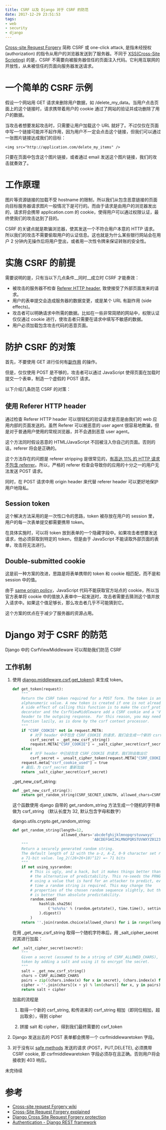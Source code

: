 ```yaml
---
title: CSRF 以及 Django 对于 CSRF 的防范
date: 2017-12-29 23:51:53
tags:
- web
- security
- django
---
```

[Cross-site Request Forgery][csrf] 简称 CSRF 或 one-click attack, 是指未经授权 (authorization) 的指令从用户的浏览器发送到了服务器。不同于 [XSS(Cross-Site Scripting)][xss] 的是，CSRF 不需要向被服务器信任的页面注入代码。它利用互联网的开放性，从未被信任的页面向服务器发送请求。
<!--more-->

# 一个简单的 CSRF 示例

假设一个网站用 GET 请求来删除用户数据，如 /delete_my_data。当用户点击页面上的这个链接时，请求携带着用户的 cookie 通过了网站的验证并成功删除了用户的数据。

当攻击者想要发起攻击时，只需要让用户加载这个 URL 就好了。不过仅仅在页面中写一个链接可能并不起作用，因为用户不一定会点击这个链接，但我们可以通过一张图片链接达成我们的目标：

`<img src="http://application.com/delete_my_items" />`

只要在页面中包含这个图片链接，或者通过 email 发送这个图片链接，我们的攻击就奏效了。

# 工作原理

图片等资源链接的加载不受 hostname 的限制，所以我们从包含恶意链接的页面向目标服务器请求图片一般情况下是可行的。而由于请求是由用户的浏览器发出的，请求将会携带 application.com 的 cookie，使得用户可以通过权限认证，最终使我们的攻击达到了目的。

CSRF 的关键点就是欺骗浏览器，使其发送一个不符合用户本意的 HTTP 请求。所以我们的攻击不需要偷取用户的认证信息。这也就是为什么某些银行网站会在用户 2 分钟内无操作后将用户登出，或者用一次性令牌来保证转账的安全性。

# 实施 CSRF 的前提

需要说明的是，只有当以下几点条件__同时__成立时 CSRF 才能奏效：

- 被攻击的服务器不检查 [Referer HTTP header][referer header], 致使接受了外部页面发来的请求。
- 用户的表单提交会造成服务器的数据变更，或是某个 URL 有副作用 (side effects)。
- 攻击者可以明确请求中所需的数据。比如在一些非常简陋的网站中，权限认证仅仅通过 cookie 进行，使攻击者只需要在请求中填写不敏感的数据。
- 用户必须加载包含攻击代码的恶意页面。

# 防护 CSRF 的对策

首先，不要使用 GET 进行任何有[副作用][safe methods] 的操作。

但是，仅仅使用 POST 是不够的，攻击者可以通过 JavaScript 使得页面在加载时提交一个表单，制造一个虚假的 POST 请求。

以下介绍几条防范 CSRF 的对策：

## 使用 Referer HTTP header

通过检查 Referer HTTP header 可以很轻松的验证请求是否是由我们的 web 应用内部的页面发送的。虽然 Referer 可以被恶意的 user agent 很容易地欺骗，但是对于普通用户使用的常规浏览器，并不会遇到恶意 user agent。

这个方法同时假设恶意的 HTML/JavaScript 不回被注入你自己的页面。否则的话，referer 将会是正确的。

这个方法存在的问题是 referer stripping 是很常见的，[有高达 11% 的 HTTP 请求不包含 referrer][robust defenses of csrf]。所以，严格的 referer 检查会导致你的应用的十分之一的用户无法发送 POST 请求。

同时，在 POST 请求中用 origin header 来代替 referer header 可以更好地保护用户地隐私。

## Session token

这个解决方法采用的是一次性口令的思路，token 被存放在用户的 session 里，用户的每一次表单提交都需要携带 token。

在具体实施时，可以将 token 放到表单的一个隐藏字段中。如果攻击者想要发送请求，他必须获取到特定的 token，但是由于 JavaScript 不能读取外部页面的表单，攻击将无法进行。

## Double-submitted cookie

这是前一种方案的改进，思路是将表单携带的 token 和 cookie 相匹配，而不是和 session 中的值。

由于 [same origin policy][same origin policy]，JavaScript 代码不能获取官方站点的 cookie，所以当官方表单将 cookie 中的值放入表单中一起发送时，攻击者需要去猜测这个值并放入请求中。如果这个值足够长，那么攻击者几乎不可能猜到它。

这个方案的优点在于减少了服务器的资源占用。

# Django 对于 CSRF 的防范

Django 中的 CsrfViewMiddleware 可以帮助我们防范 CSRF

## 工作机制

1. 使用 [django.middleware.csrf.get_token()][get_token] 来生成 token。

    ```python
    def get_token(request):
        """
        Return the CSRF token required for a POST form. The token is an
        alphanumeric value. A new token is created if one is not already set.
        A side effect of calling this function is to make the csrf_protect
        decorator and the CsrfViewMiddleware add a CSRF cookie and a 'Vary: Cookie'
        header to the outgoing response.  For this reason, you may need to use this
        function lazily, as is done by the csrf context processor.
        """
        if "CSRF_COOKIE" not in request.META:
            # 对于 header 中不包含 CSRF_COOKIE 的请求，我们会生成一个新的 csrf_secret 并为其加盐
            csrf_secret = _get_new_csrf_string()
            request.META["CSRF_COOKIE"] = _salt_cipher_secret(csrf_secret)
        else:
            # 对于 header 中已经包含 CSRF_COOKIE 的请求，我们则会取出它
            csrf_secret = _unsalt_cipher_token(request.META["CSRF_COOKIE"])
        request.meta["csrf_cookie_used"] = true
        # 最后，为 csrf_secret 重新加盐
        return _salt_cipher_secret(csrf_secret)
    ```

    _get_new_csrf_string:

    ```python
    def _get_new_csrf_string():
        return get_random_string(CSRF_SECRET_LENGTH, allowed_chars=CSRF_ALLOWED_CHARS)
    ```

    这个函数使用 django 自带的 get_random_string 方法生成一个随机的字符串做为 csrf_string （默认长度为 32, 默认包含字母和数字）

    django.utils.crypto.get_random_string:

    ```python
    def get_random_string(length=12,
                          allowed_chars='abcdefghijklmnopqrstuvwxyz'
                                        'ABCDEFGHIJKLMNOPQRSTUVWXYZ0123456789'):
        """
        Return a securely generated random string.
        The default length of 12 with the a-z, A-Z, 0-9 character set returns
        a 71-bit value. log_2((26+26+10)^12) =~ 71 bits
        """
        if not using_sysrandom:
            # This is ugly, and a hack, but it makes things better than
            # the alternative of predictability. This re-seeds the PRNG
            # using a value that is hard for an attacker to predict, every
            # time a random string is required. This may change the
            # properties of the chosen random sequence slightly, but this
            # is better than absolute predictability.
            random.seed(
                hashlib.sha256(
                    ('%s%s%s' % (random.getstate(), time.time(), settings.SECRET_KEY)).encode()
                ).digest()
            )
        return ''.join(random.choice(allowed_chars) for i in range(length))
    ```

    在用 _get_new_csrf_string 取得一个随机字符串后，用 _salt_cipher_secret 对其进行加盐：

    ```python
    def _salt_cipher_secret(secret):
        """
        Given a secret (assumed to be a string of CSRF_ALLOWED_CHARS), generate a
        token by adding a salt and using it to encrypt the secret.
        """
        salt = _get_new_csrf_string()
        chars = CSRF_ALLOWED_CHARS
        pairs = zip((chars.index(x) for x in secret), (chars.index(x) for x in salt))
        cipher = ''.join(chars[(x + y) % len(chars)] for x, y in pairs)
        return salt + cipher
    ```

    加盐的流程是

    1. 取得一个新的 csrf_string, 和传进来的 csrf_string 相加（即同位相加，超出取余），得到 cipher

    2. 拼接 salt 和 cipher，得到我们最终需要的 csrf_token

1. Django 发送出去的 POST 表单都会携带一个 csrfmiddlewaretoken 字段。

1. 对于没有以 [safe methods][safe methods standard] 发送的请求 (POST，PUT,DELETE), 必须携带 CSRF cookie, 即 csrfmiddlewaretoken 字段必须存在且正确。否则用户将会接收到 403 响应。

未完待续

# 参考

- [Cross-site request Forgery wiki](https://en.wikipedia.org/wiki/Cross-site_request_forgery)
- [Cross-Site Request Forgery explained](https://dzone.com/articles/cross-site-request-forgery)
- [Django Cross Site Request Forgery protection](https://docs.djangoproject.com/en/1.11/ref/csrf/)
- [Authentication - Django REST framework](http://www.django-rest-framework.org/api-guide/authentication/#api-reference)

[csrf]: https://en.wikipedia.org/wiki/Cross-site_request_forgery
[xss]: https://en.wikipedia.org/wiki/Cross-site_scripting
[referer header]: https://en.wikipedia.org/wiki/HTTP_referer
[safe methods]: https://tools.ietf.org/html/rfc7231.html#section-4.2.1
[robust defenses of csrf]: http://www.adambarth.com/papers/2008/barth-jackson-mitchell-b.pdf
[same origin policy]: https://en.wikipedia.org/wiki/Same-origin_policy
[get_token]: https://github.com/django/django/blob/master/django/middleware/csrf.py#L74
[safe methods standard]: https://www.w3.org/Protocols/rfc2616/rfc2616-sec9.html#sec9.1.1
